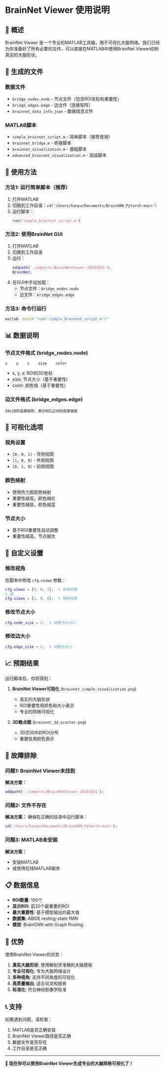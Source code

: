 # BrainNet Viewer 使用说明

## 🧠 概述

BrainNet Viewer 是一个专业的MATLAB工具箱，用于可视化大脑网络。我们已经为你准备好了所有必要的文件，可以直接在MATLAB中使用BrainNet Viewer绘制真实的大脑形状。

## 📁 生成的文件

### 数据文件
- `bridge_nodes.node` - 节点文件（包含ROI坐标和重要性）
- `bridge_edges.edge` - 边文件（连接矩阵）
- `brainnet_data_info.json` - 数据信息文件

### MATLAB脚本
- `simple_brainnet_script.m` - 简单脚本（推荐使用）
- `brainnet_bridge.m` - 桥接脚本
- `brainnet_visualization.m` - 基础脚本
- `advanced_brainnet_visualization.m` - 高级脚本

## 🚀 使用方法

### 方法1: 运行简单脚本（推荐）

1. 打开MATLAB
2. 切换到工作目录：`cd('/Users/hanyu/Documents/BrainGNN_Pytorch-main')`
3. 运行脚本：
   ```matlab
   run('simple_brainnet_script.m')
   ```

### 方法2: 使用BrainNet GUI

1. 打开MATLAB
2. 切换到工作目录
3. 运行：
   ```matlab
   addpath('./imports/BrainNetViewer_20191031');
   BrainNet;
   ```
4. 在GUI中手动加载：
   - 节点文件：`bridge_nodes.node`
   - 边文件：`bridge_edges.edge`

### 方法3: 命令行运行

```bash
matlab -batch "run('simple_brainnet_script.m')"
```

## 📊 数据说明

### 节点文件格式 (bridge_nodes.node)
```
x    y    z    size    color
```
- x, y, z: ROI的3D坐标
- size: 节点大小（基于重要性）
- color: 颜色值（基于重要性）

### 边文件格式 (bridge_edges.edge)
```
20x20的连接矩阵，表示ROI之间的连接强度
```

## 🎨 可视化选项

### 视角设置
- `[0, 0, 1]` - 背侧视图
- `[1, 0, 0]` - 外侧视图
- `[0, 1, 0]` - 前侧视图

### 颜色映射
- 使用热力图颜色映射
- 重要性越高，颜色越红
- 重要性越低，颜色越蓝

### 节点大小
- 基于ROI重要性自动调整
- 重要性越高，节点越大

## 🔧 自定义设置

### 修改视角
在脚本中修改 `cfg.views` 参数：
```matlab
cfg.views = [0, 0, 1];  % 背侧视图
% 或
cfg.views = [1, 0, 0];  % 外侧视图
```

### 修改节点大小
```matlab
cfg.node_size = 2;  % 调整节点大小
```

### 修改边大小
```matlab
cfg.edge_size = 1;  % 调整边大小
```

## 📈 预期结果

运行脚本后，你将得到：

1. **BrainNet Viewer可视化** (`brainnet_simple_visualization.png`)
   - 真实的大脑形状
   - ROI重要性用颜色和大小表示
   - 专业的网络可视化

2. **3D散点图** (`brainnet_3d_scatter.png`)
   - 3D空间中的ROI分布
   - 重要性用颜色表示

## 🐛 故障排除

### 问题1: BrainNet Viewer未找到
**解决方案：**
```matlab
addpath('./imports/BrainNetViewer_20191031');
```

### 问题2: 文件不存在
**解决方案：**
确保在正确的目录中运行脚本：
```matlab
cd('/Users/hanyu/Documents/BrainGNN_Pytorch-main');
```

### 问题3: MATLAB未安装
**解决方案：**
- 安装MATLAB
- 或使用在线MATLAB服务

## 📋 数据信息

- **ROI数量**: 100个
- **显示ROI**: 前20个最重要的ROI
- **最大重要性**: 基于模型输出的最大值
- **数据集**: ABIDE resting-state fMRI
- **模型**: BrainGNN with Graph Pooling

## 🎯 优势

使用BrainNet Viewer的优势：

1. **真实大脑形状**: 使用解剖学准确的大脑模板
2. **专业可视化**: 专为大脑网络设计
3. **多种视角**: 支持不同角度的可视化
4. **高质量输出**: 适合论文和报告
5. **标准化**: 符合神经影像学标准

## 📞 支持

如果遇到问题，请检查：

1. MATLAB是否正确安装
2. BrainNet Viewer路径是否正确
3. 数据文件是否存在
4. 工作目录是否正确

---

**🎉 现在你可以使用BrainNet Viewer生成专业的大脑网络可视化了！** 